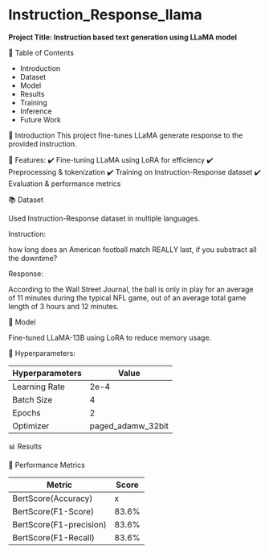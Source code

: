 # Instruction_Response_llama

**Project Title: Instruction based text generation using LLaMA model**

📖 Table of Contents

- Introduction
- Dataset
- Model
- Results
- Training
- Inference
- Future Work

📌 Introduction
This project fine-tunes LLaMA generate response to the provided instruction.

🚀 Features:
✔️ Fine-tuning LLaMA using LoRA for efficiency
✔️ Preprocessing & tokenization
✔️ Training on Instruction-Response dataset
✔️ Evaluation & performance metrics

📚 Dataset

Used Instruction-Response dataset in multiple languages. 

Instruction: 

how long does an American football match REALLY last, if you substract all the downtime?

Response: 

According to the Wall Street Journal, the ball is only in play for an average of 11 minutes during the typical NFL game, out of an average total game length of 3 hours and 12 minutes. 

🧠 Model

Fine-tuned LLaMA-13B using LoRA to reduce memory usage.

🔧 Hyperparameters:

| Hyperparameters                | Value |
|-----------------------|-------|
| Learning Rate   | 2e-4   |
| Batch Size   | 4 |
| Epochs      | 2 |
| Optimizer      | paged_adamw_32bit |

📊 Results

📌 Performance Metrics

| Metric                | Score |
|-----------------------|-------|
| BertScore(Accuracy)   | x     |
| BertScore(F1-Score)   | 83.6% |
| BertScore(F1-precision)| 83.6% |
| BertScore(F1-Recall)   | 83.6% |


